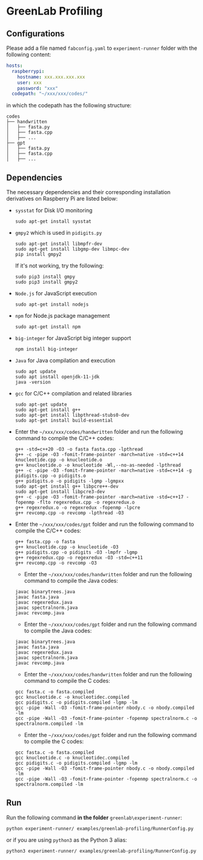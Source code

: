 # GreenLab Profiling

## Configurations

Please add a file named `fabconfig.yaml` to `experiment-runner` folder with the following content:

```yaml
hosts:
  raspberrypi:
    hostname: xxx.xxx.xxx.xxx
    user: xxx
    password: "xxx"
  codepath: "~/xxx/xxx/codes/"
```

in which the codepath has the following structure:

```shell
codes
├── handwritten
│   ├── fasta.py
│   ├── fasta.cpp
│   ├── ...
├── gpt
│   ├── fasta.py
│   ├── fasta.cpp
│   ├── ...
```

## Dependencies

The necessary dependencies and their corresponding installation derivatives on Raspberry Pi are listed below:

- `sysstat` for Disk I/O monitoring

  ```shell
  sudo apt-get install sysstat
  ```

- `gmpy2` which is used in `pidigits.py`

  ```shell
  sudo apt-get install libmpfr-dev
  sudo apt-get install libgmp-dev libmpc-dev
  pip install gmpy2
  ```

  If it's not working, try the following:

  ```shell
  sudo pip3 install gmpy
  sudo pip3 install gmpy2
  ```

- `Node.js` for JavaScript execution

  ```shell
  sudo apt-get install nodejs
  ```

- `npm` for Node.js package management

  ```shell
  sudo apt-get install npm
  ```

- `big-integer` for JavaScript big integer support

  ```shell
  npm install big-integer
  ```

- `Java` for Java compilation and execution

  ```shell
  sudo apt update
  sudo apt install openjdk-11-jdk
  java -version
  ```

- `gcc` for C/C++ compilation and related libraries

  ```shell
  sudo apt-get update
  sudo apt-get install g++
  sudo apt-get install libpthread-stubs0-dev
  sudo apt-get install build-essential
  ```

- Enter the `~/xxx/xxx/codes/handwritten` folder and run the following command to compile the C/C++ codes:

  ```shell
  g++ -std=c++20 -O3 -o fasta fasta.cpp -lpthread
  g++ -c -pipe -O3 -fomit-frame-pointer -march=native -std=c++14 knucleotide.cpp -o knucleotide.o
  g++ knucleotide.o -o knucleotide -Wl,--no-as-needed -lpthread
  g++ -c -pipe -O3 -fomit-frame-pointer -march=native -std=c++14 -g pidigits.cpp -o pidigits.o
  g++ pidigits.o -o pidigits -lgmp -lgmpxx
  sudo apt-get install g++ libpcre++-dev
  sudo apt-get install libpcre3-dev
  g++ -c -pipe -O3 -fomit-frame-pointer -march=native -std=c++17 -fopenmp -flto regexredux.cpp -o regexredux.o
  g++ regexredux.o -o regexredux -fopenmp -lpcre
  g++ revcomp.cpp -o revcomp -lpthread -O3
  ```

- Enter the `~/xxx/xxx/codes/gpt` folder and run the following command to compile the C/C++ codes:

  ```shell
  g++ fasta.cpp -o fasta
  g++ knucleotide.cpp -o knucleotide -O3
  g++ pidigits.cpp -o pidigits -O3 -lmpfr -lgmp
  g++ regexredux.cpp -o regexredux -O3 -std=c++11
  g++ revcomp.cpp -o revcomp -O3
  ```

  - Enter the `~/xxx/xxx/codes/handwritten` folder and run the following command to compile the Java codes:

  ```shell
  javac binarytrees.java
  javac fasta.java
  javac regexredux.java
  javac spectralnorm.java
  javac revcomp.java
  ```

  - Enter the `~/xxx/xxx/codes/gpt` folder and run the following command to compile the Java codes:

  ```shell
  javac binarytrees.java
  javac fasta.java
  javac regexredux.java
  javac spectralnorm.java
  javac revcomp.java
  ```

  - Enter the `~/xxx/xxx/codes/handwritten` folder and run the following command to compile the C codes:

  ```shell
  gcc fasta.c -o fasta.compiled
  gcc knucleotide.c -o knucleotidec.compiled
  gcc pidigits.c -o pidigits.compiled -lgmp -lm
  gcc -pipe -Wall -O3 -fomit-frame-pointer nbody.c -o nbody.compiled -lm
  gcc -pipe -Wall -O3 -fomit-frame-pointer -fopenmp spectralnorm.c -o spectralnorm.compiled -lm
  ```

  - Enter the `~/xxx/xxx/codes/gpt` folder and run the following command to compile the C codes:

  ```shell
  gcc fasta.c -o fasta.compiled
  gcc knucleotide.c -o knucleotidec.compiled
  gcc pidigits.c -o pidigits.compiled -lgmp -lm
  gcc -pipe -Wall -O3 -fomit-frame-pointer nbody.c -o nbody.compiled -lm
  gcc -pipe -Wall -O3 -fomit-frame-pointer -fopenmp spectralnorm.c -o spectralnorm.compiled -lm
  ```

## Run

Run the following command **in the folder** `greenlab\experiment-runner`:

```shell
python experiment-runner/ examples/greenlab-profiling/RunnerConfig.py
```

or if you are using `python3` as the Python 3 alias:

```shell
python3 experiment-runner/ examples/greenlab-profiling/RunnerConfig.py
```
